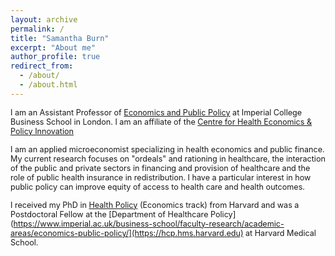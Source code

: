 ```yaml
---
layout: archive
permalink: /
title: "Samantha Burn"
excerpt: "About me"
author_profile: true
redirect_from: 
  - /about/
  - /about.html
---
```


<span style ="font-size:.9em;"> I am an Assistant Professor of [Economics and Public Policy](https://www.imperial.ac.uk/business-school/faculty-research/academic-areas/economics-public-policy/) at Imperial College Business School in London. I am an affiliate of the [Centre for Health Economics & Policy Innovation](https://www.imperial.ac.uk/business-school/faculty-research/research-centres/centre-health-economics-policy-innovation/) </span>  

<span style ="font-size:.9em;"> I am an applied microeconomist specializing in health economics and public finance. My current research focuses on "ordeals" and rationing in healthcare, the interaction of the public and private sectors in financing and provision of healthcare and the role of public health insurance in redistribution. I have a particular interest in how public policy can improve equity of access to health care and health outcomes. </span>   

<span style ="font-size:.9em;"> I received my PhD in [Health Policy](https://healthpolicy.fas.harvard.edu) (Economics track) from Harvard and was a Postdoctoral Fellow at the [Department of Healthcare Policy](https://www.imperial.ac.uk/business-school/faculty-research/academic-areas/economics-public-policy/](https://hcp.hms.harvard.edu) at Harvard Medical School. 
